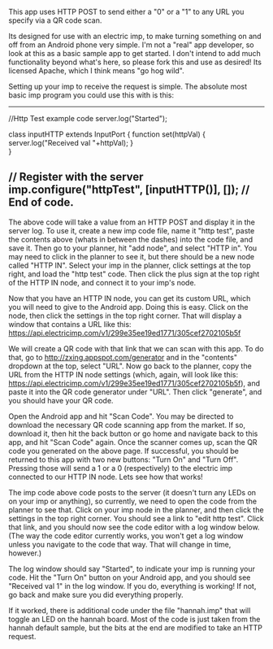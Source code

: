 This app uses HTTP POST to send either a "0" or a "1" to any URL you specify via a QR code scan.

Its designed for use with an electric imp, to make turning something on and off from an Android phone very simple. I'm not a "real" app developer, so look at this as a basic sample app to get started. I don't intend to add much functionality beyond what's here, so please fork this and use as desired! Its licensed Apache, which I think means "go hog wild".

Setting up your imp to receive the request is simple. The absolute most basic imp program you could use this with is this:

----------------------------
//Http Test example code
server.log("Started");

class inputHTTP extends InputPort {
    function set(httpVal) {
        server.log("Received val "+httpVal);
    }    
}

// Register with the server
imp.configure("httpTest", [inputHTTP()], []);
// End of code.
----------------------------

The above code will take a value from an HTTP POST and display it in the server log. To use it, create a new imp code file, name it "http test", paste the contents above (whats in between the dashes) into the code file, and save it. Then go to your planner, hit "add node", and select "HTTP in". You may need to click in the planner to see it, but there should be a new node called "HTTP IN". Select your imp in the planner, click settings at the top right, and load the "http test" code. Then click the plus sign at the top right of the HTTP IN node, and connect it to your imp's node.

Now that you have an HTTP IN node, you can get its custom URL, which you will need to give to the Android app. Doing this is easy. Click on the node, then click the settings in the top right corner. That will display a window that contains a URL like this: https://api.electricimp.com/v1/299e35ee19ed1771/305cef2702105b5f

We will create a QR code with that link that we can scan with this app. To do that, go to http://zxing.appspot.com/generator and in the "contents" dropdown at the top, select "URL". Now go back to the planner, copy the URL from the HTTP IN node settings (which, again, will look like this: https://api.electricimp.com/v1/299e35ee19ed1771/305cef2702105b5f), and paste it into the QR code generator under "URL". Then click "generate", and you should have your QR code.

Open the Android app and hit "Scan Code". You may be directed to download the necessary QR code scanning app from the market. If so, download it, then hit the back button or go home and navigate back to this app, and hit "Scan Code" again. Once the scanner comes up, scan the QR code you generated on the above page. If successful, you should be returned to this app with two new buttons: "Turn On" and "Turn Off". Pressing those will send a 1 or a 0 (respectively) to the electric imp connected to our HTTP IN node. Lets see how that works!

The imp code above code posts to the server (it doesn't turn any LEDs on on your imp or anything), so currently, we need to open the code from the planner to see that. Click on your imp node in the planner, and then click the settings in the top right corner. You should see a link to "edit http test". Click that link, and you should now see the code editor with a log window below. (The way the code editor currently works, you won't get a log window unless you navigate to the code that way. That will change in time, however.)

The log window should say "Started", to indicate your imp is running your code. Hit the "Turn On" button on your Android app, and you should see "Received val 1" in the log window. If you do, everything is working! If not, go back and make sure you did everything properly.

If it worked, there is additional code under the file "hannah.imp" that will toggle an LED on the hannah board. Most of the code is just taken from the hannah default sample, but the bits at the end are modified to take an HTTP request.
